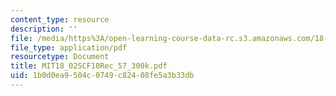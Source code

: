 ```yaml
---
content_type: resource
description: ''
file: /media/https%3A/open-learning-course-data-rc.s3.amazonaws.com/18-02sc-multivariable-calculus-fall-2010/1b0d0ea9504c0749c82408fe5a3b33db_MIT18_02SCF10Rec_57_300k.pdf
file_type: application/pdf
resourcetype: Document
title: MIT18_02SCF10Rec_57_300k.pdf
uid: 1b0d0ea9-504c-0749-c824-08fe5a3b33db
---
```

